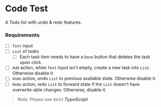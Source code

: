 # Code Test

A Todo list with undo & redo features.

### Requirements

- [ ] `Text` input
- [ ] `List` of tasks
    - [ ] Each task item needs to have a `Done` button that deletes the task upon click.
- [ ] `Add` action, when `Text` input isn't empty, create a new task into `List`. Otherwise disable it.
- [ ] `Undo` action, undo `List` to previous available state. Otherwise disable it.
- [ ] `Redo` action, redo `List` to forward state if the `List` doesn't have overwrite-able changes. Otherwise, disable it.

> Note: Please use strict ***TypeScript***.